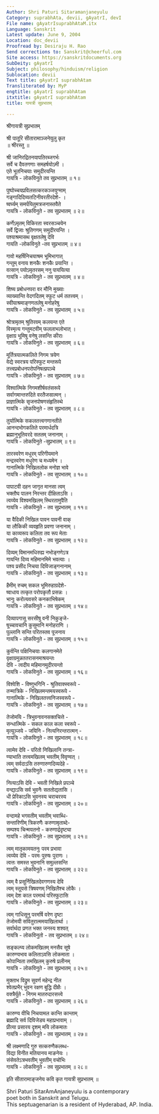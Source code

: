 ```yaml
---
Author: Shri Paturi Sitaramanjaneyulu
Category: suprabhAta, devii, gAyatrI, devI
File name: gAyatrIsuprabhAtaM.itx
Language: Sanskrit
Latest update: June 9, 2004
Location: doc_devii
Proofread by: Desiraju H. Rao
Send corrections to: Sanskrit@cheerful.com
Site access: https://sanskritdocuments.org
SubDeity: gAyatrI
Subject: philosophy/hinduism/religion
Sublocation: devii
Text title: gAyatrI suprabhAtam
Transliterated by: MyP
engtitle: gAyatrI suprabhAtam
itxtitle: gAyatrI suprabhAtam
title: गायत्री सुप्रभातम्

---
```

  
 श्रीगायत्री सुप्रभातम्   
  
श्री पातूरि सीतारामाञ्जनेयुलु कृत  
        ॥ श्रीरस्तु ॥  
  
श्री जानिरद्रितनयापतिरब्जगर्भः  
सर्वे च दैवतगणाः समहर्षयोऽमी ।  
एते भूतनिचयाः समुदीरयन्ति  
गायत्रि - लोकविनुते तव सुप्रभातम् ॥ १॥  
  
पुष्पोच्चयप्रविलसत्करकञ्जयुग्माम्  
गङ्गादिदिव्यतटिनीवरतीरदेशे- ।  
ष्वर्घ्यम् समर्पयितुमत्रजनास्तवैते  
गायत्रि - लोकविनुते - तव सुप्रभातम् ॥ २॥  
  
कर्णेऽमृतम् विकिरता स्वरसञ्चयेन  
सर्वे द्विजाः श्रुतिगणम् समुदीरयन्ति ।  
पश्याश्रमासथ वृक्षतलेषु देवि  
गायति -लोकविनुते -तव सुप्रभातम् ॥ ४॥  
  
गावो महर्षिनिचयाश्रम भूमिभागात्  
गन्तुम् वनाय शनकैः शनकैः प्रयान्ति ।  
वत्सान् पयोऽमृतरसम् ननु पाययित्या  
गायत्रि - लोकविनुते - तव सुप्रभातम् ॥ ४॥  
  
शिष्य प्रबोधनपरा वर मौनि मुख्याः  
व्याख्यान्ति वेदगदितम् स्फुट धर्म ततत्त्वम् ।  
स्वीयाश्रमाङ्गणतलेषु मनोहरेषु  
गायत्रि - लोकविनुते - तव सुप्रभातम् ॥ ५॥  
  
श्रोत्रामृतम् श्रुतिरवम् कलयन्त एते  
विस्मृत्य गन्तुमटवीम् फललाभलोभात् ।  
वृक्षाग्र भूमिषु वनेषु लसन्ति कीराः  
गायत्रि - लोकविनुते - तव सुप्रभातम् ॥ ६॥  
  
मूर्तित्रयात्मकलिते निगम त्रयेण  
वेद्ये स्वरत्रय परिस्फुट मन्तरूपे  
तत्त्वप्रबोधनपरोपनिषत्प्रपञ्चे  
गायत्रि - लोकविनुते - तव सुप्रभातम् ॥ ७॥  
  
विश्वात्मिके निगमशीर्षवतंसरूपे  
सर्वागमान्तरुदिते वरतैजसात्मन् ।  
प्राज्ञात्मिके सृजनपोषणसंहृतिस्थे  
गायत्रि - लोकविनुते - तव सुप्रभातम् ॥ ८॥  
  
तुर्यात्मिके सकलतत्त्वगणानतीते  
आनन्दभोगकलिते परमार्धदत्रि  
ब्रह्मानुभूतिवरदे सततम्  जनानाम् ।  
गायत्रि - लोकविनुते -सुप्रभातम्  ॥ ९॥  
  
तारस्वरेण मधुरम् परिगीयमाने  
मन्द्रस्वरेण मधुरेण च मध्यमेन ।  
गानात्मिके निखिललोक मनोज्ञ भावे  
गायत्रि - लोकविनुते - तव सुपभातम् ॥ १०॥  
  
पापाटवी दहन जागृत मानसा त्वम्  
भक्तौघ पालन निरन्तर दीक्षिताऽसि ।  
त्वय्येव विश्वमखिलम् स्थिरतामुपैति  
गायत्रि - लोकविनुते - तव सुप्रभातम् ॥ ११॥  
  
या वैदिकी निखिल पावन पावनी वाक्  
या लौकिकी व्यवहृति प्रवणा जनानाम् ।  
या काव्यरूप कलिता तव रूप मेताः  
गायत्रि - लोकविनुते - तव सुप्रभातम् ॥ १२॥  
  
दिव्यम्  विमानमधिरुह्य नभोङ्गणेऽत्र  
गायन्ति दिव्य महिमानमिमे भवत्याः ।  
पश्य प्रसीद निचया दिविजाङ्गनानाम्  
गायत्रि - लोकविनुते - तव सुप्रभातम् ॥ १३॥  
  
हैमीम् रुचम्  सकल भूमिरुहाग्रदेशे-  
ष्वाधाय तत्कृत परोपकृतौ प्रसन्नः ।  
भानुः करोत्यवसरे कनकाभिषेकम्  
गायत्रि - लोकविनुते - तव सुप्रभातम् ॥ १४॥  
  
दिव्यापगासु सरसीषु वनी निकुङ्जे-  
षूच्चावचानि कुसुमानि मनोहराणि ।  
पुल्लानि सन्ति परितस्तव पूजनाय  
गायत्रि -  लोकविनुते -  तव सुप्रभातम् ॥ १५॥  
  
कुर्वन्ति पक्षिनिचयाः कलगानमेते  
वृक्षाग्रमुन्नततरासनमाश्रयन्तः  
देवि - त्वदीय महिमानमुदीरयन्तो  
गायत्रि - लोकविनुते - तव सुप्रभातम् ॥ १६॥  
  
विश्वेशि - विष्णुभगिनि - श्रुतिवाक्स्वरूपे -  
तन्मात्रिके - निखिलमन्तमयस्वरूपे -  
गानात्मिके - निखिलतत्त्वनिजस्वरूपे -  
गायत्रि - लोकविनुते - तव सुप्रभातम् ॥ १७॥  
  
तेजोमयि - त्रिभुवनावनसक्तचित्ते -  
सन्धात्मिके - सकल काल कला स्वरूपे -  
मृत्युञ्जये - जयिनि - नित्यनिरन्तरात्मन् -  
गायत्रि -  लोकविनुते -  तव सुप्रभातम् ॥ १८॥  
  
त्वामेव देवि - परितो निखिलानि तन्त्रा-  
ण्याभाति तत्त्वमखिलम् भवतीम् विवृण्वत् ।  
त्वम्  सर्वदाऽसि तरुणारुणदिव्यदेहे -  
गायत्रि -  लोकविनुते -  तव सुप्रभातम् ॥ १९॥  
  
नित्याऽसि देवि - भवती निखिले प्रपञ्चे  
वन्द्याऽसि सर्व भुवनैः सततोद्यतासि ।  
धी प्रेरिकाऽसि भुवनस्य चराचरस्य  
गायत्रि -  लोकविनुते -  तव सुप्रभातम् ॥ २०॥  
  
वन्दामहे भगवतीम् भवतीम्  भवाब्धि-  
सन्तारिणीम् त्रिकरणैः करुणामृताब्दे-  
सम्पश्य चिन्मयतनो - करुणार्द्रदृष्ट्या  
गायत्रि -  लोकविनुते -  तव सुप्रभातम् ॥ २१॥  
  
त्वम् मातृकामयतनुः परम प्रभावा  
त्वय्येव देवि - परमः पुरुषः पुराणः ।  
त्वत्तः समस्त भुवनानि समुल्लसन्ति  
गायत्रि -  लोकविनुते -  तव सुप्रभातम् ॥ २२॥  
  
त्वम् वै प्रसूर्निखिलदेवगणस्य देवि  
त्वम् स्तूयसे त्रिषवणम् निखिलैश्च लोकैः ।  
त्वम् देश काल परमार्थ परिस्फुटासि  
गायत्रि - लोकविनुते - तव सुप्रभातम् ॥ २३॥  
  
त्वम् गाधिसूनु परमर्षि वरेण दृष्टा  
तेजोमयी सवितुरात्ममयाखिलार्था ।  
सर्वार्थदा प्रणत भक्त जनस्य शश्वत्  
गायत्रि - लोकविनुतो - तव सुप्रभातम् ॥ २४॥  
  
सङ्कल्प्य लोकमखिलम् मनसैव सूषे  
कारुण्यभाव कलिताऽवसि लोकमाता ।  
कोपान्विता तमखिलम् कुरुषे प्रलीनम्  
गायत्रि - लोकविनुते - तव सुप्रभातम् ॥ २५॥  
  
मुक्ताभ विद्रुम सुवर्ण महेन्द्र नील  
श्वेतप्रभैर् भुवन रक्षण बुद्धि दीक्षैः ।  
वक्त्रैर्युते - निगम मातरुदारसत्त्वे  
गायत्रि - लोकविनुते - तव सुप्रभातम् ॥ २६॥  
  
कारुण्य वीचि निचयामल कान्ति कान्ताम्  
ब्रह्मादि सर्व दिविजेड्य महाप्रभावाम् ।  
प्रीत्या प्रसारय दृशम् मयि लोकमातः  
गायत्रि - लोकविनुते - तव सुप्रभातम् ॥ २७॥  
  
श्री लक्ष्मणादि गुरु सत्करुणैकलब्ध-  
विद्या विनीत मतियानय माङनेयः ।  
संसेवतेऽत्रभवतीम् भुवतीम् वचोभिः  
गायत्रि - लोकविनुते - तव सुप्रभातम् ॥ २८॥  
  
इति सीतारामाङ्जनेय कवि कृत गायत्री सुप्रभातम्  ॥  
  
  
  
  
  
Shri Paturi SitarAmAnjaneyulu is a contemporary  
poet both in Sanskrit and Telugu.  
This septuagenarian is a resident of Hyderabad, AP. India.  
  
